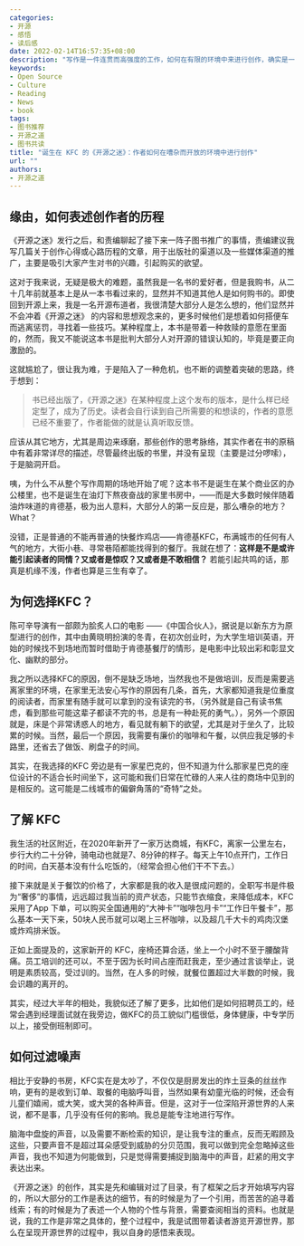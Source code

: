 ```yaml
---
categories:
- 开源
- 感悟
- 读后感
date: 2022-02-14T16:57:35+08:00
description: "写作是一件连贯而高强度的工作，如何在有限的环境中来进行创作，确实是一件非常困难的事情。然而作者确实也没有更好的办法了，权衡之余，选择了在距家一公里附近的 KFC，作为《开源之迷》的首要创作之地，当你读书的时候，闻到一股谷爱凌所说的中国的肯德基炸鸡最好吃的时候，不要惊讶，会心一笑即可。享受《开源之迷》，恰如一顿偶尔的工作快餐。"
keywords:
- Open Source
- Culture
- Reading
- News
- book
tags:
- 图书推荐
- 开源之道
- 图书共读
title: "诞生在 KFC 的《开源之迷》：作者如何在嘈杂而开放的环境中进行创作"
url: ""
authors:
- 开源之道
---
```


## 缘由，如何表述创作者的历程

《开源之迷》发行之后，和责编聊起了接下来一阵子图书推广的事情，责编建议我写几篇关于创作心得或心路历程的文章，用于出版社的渠道以及一些媒体渠道的推广，主要是吸引大家产生对书的兴趣，引起购买的欲望。

这对于我来说，无疑是极大的难题，虽然我是一名书的爱好者，但是我购书，从二十几年前就基本上是从一本书看过来的，显然并不知道其他人是如何购书的。即使回到开源上来，我是一名开源布道者，我很清楚大部分人是怎么想的，他们显然并不会冲着《开源之迷》 的内容和思想观念来的，更多时候他们是想着如何搭便车而逃离惩罚，寻找着一些技巧。某种程度上，本书是带着一种救赎的意愿在里面的，然而，我又不能说这本书是批判大部分人对开源的错误认知的，毕竟是要正向激励的。

这就尴尬了，很让我为难，于是陷入了一种危机，也不断的调整着突破的思路，终于想到：

> 书已经出版了，《开源之迷》在某种程度上这个发布的版本，是什么样已经定型了，成为了历史。读者会自行读到自己所需要的和想读的，作者的意愿已经不重要了，作者能做的就是认真听取反馈。

应该从其它地方，尤其是周边来琢磨，那些创作的思考脉络，其实作者在书的原稿中有着非常详尽的描述，尽管最终出版的书里，并没有呈现（主要是过分啰嗦），于是脑洞开启。

咦，为什么不从整个写作周期的场地开始了呢？这本书不是诞生在某个商业区的办公楼里，也不是诞生在油灯下熬夜奋战的家里书房中，——而是大多数时候伴随着油炸味道的肯德基，极为出人意料，大部分人的第一反应是，那么嘈杂的地方？What？

没错，正是普通的不能再普通的快餐炸鸡店——肯德基KFC，布满城市的任何有人气的地方，大街小巷、寻常巷陌都能找得到的餐厅。我就在想了：**这样是不是或许能引起读者的同情？又或者是惊叹？又或者是不敢相信？** 若能引起共鸣的话，那真是机缘不浅，作者也算是三生有幸了。

## 为何选择KFC？

陈可辛导演有一部颇为脍炙人口的电影 ——《中国合伙人》，据说是以新东方为原型进行的创作，其中由黄晓明扮演的冬青，在初次创业时，为大学生培训英语，开始的时候找不到场地而暂时借助于肯德基餐厅的情形，是电影中比较出彩和彰显文化、幽默的部分。

我之所以选择KFC的原因，倒不是缺乏场地，当然我也不是做培训，反而是需要逃离家里的环境，在家里无法安心写作的原因有几条，首先，大家都知道我是位重度的阅读者，而家里有随手就可以拿到的没有读完的书，（另外就是自己有读书焦虑，看到那些可能这辈子都读不完的书，总是有一种赴死的勇气。），另外一个原因就是，床是个非常诱惑人的地方，看见就有躺下的欲望，尤其是对于坐久了，比较累的时候。当然，最后一个原因，我需要有廉价的咖啡和午餐，以供应我足够的卡路里，还省去了做饭、刷盘子的时间。

其实，在我选择的KFC 旁边是有一家星巴克的，但不知道为什么那家星巴克的座位设计的不适合长时间坐下，这可能和我们日常在忙碌的人来人往的商场中见到的是相反的。这可能是二线城市的偏僻角落的“奇特”之处。

## 了解 KFC 

我生活的社区附近，在2020年新开了一家万达商城，有KFC，离家一公里左右，步行大约二十分钟，骑电动也就是7、8分钟的样子。每天上午10点开门，工作日的时间，白天基本没有什么吃饭的，（经常会担心他们干不下去。）

接下来就是关于餐饮的价格了，大家都是我的收入是很成问题的，全职写书是件极为“奢侈”的事情，远远超过我当前的资产状态，只能节衣缩食，来降低成本，KFC 采用了App 下单，可以购买全国通用的“大神卡”“咖啡包月卡”“工作日午餐卡”，那么基本一天下来，50块人民币就可以喝上三杯咖啡，以及超几千大卡的鸡肉汉堡或炸鸡排米饭。

正如上面提及的，这家新开的 KFC，座椅还算合适，坐上一个小时不至于腰酸背痛。员工培训的还可以，不至于因为长时间占座而赶我走，至少通过言谈举止，说明是素质较高，受过训的。当然，在人多的时候，就餐位置超过大半数的时候，我会识趣的离开的。

其实，经过大半年的相处，我貌似还了解了更多，比如他们是如何招聘员工的，经常会遇到经理面试就在我旁边，做KFC的员工貌似门槛很低，身体健康，中专学历以上，接受倒班制即可。

## 如何过滤噪声

相比于安静的书房，KFC实在是太吵了，不仅仅是厨房发出的炸土豆条的丝丝作响，更有的是收到订单、取餐的电脑呼叫音，当然如果有幼童光临的时候，还会有儿童们嬉闹，或大笑，或大哭的各种声音。但是，这对于一位深陷开源世界的人来说，都不是事，几乎没有任何的影响。我总是能专注地进行写作。

脑海中盘旋的声音，以及需要不断检索的知识，是让我专注的重点，反而无暇顾及这些，只要声音不是超过耳朵感受到威胁的分贝范围，我可以做到完全忽略掉这些声音，我也不知道为何能做到，只是觉得需要捕捉到脑海中的声音，赶紧的用文字表达出来。

《开源之迷》的创作，其实是先和编辑对过了目录，有了框架之后才开始填写内容的，所以大部分的工作是表达的细节，有的时候是为了一个引用，而苦苦的追寻着线索；有的时候是为了表述一个人物的个性与背景，需要查阅相当的资料。也就是说，我的工作是非常之具体的，整个过程中，我是试图带着读者游览开源世界，那么在呈现开源世界的过程中，我以自身的感悟来表现。


